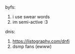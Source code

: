 byfs:
1) i use swear words
2) im semi-active :3

dnis:
1) https://listography.com/dnfi
2) dsmp fans (ewww)
